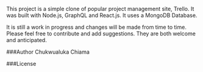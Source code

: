 This project is a simple clone of popular project management site, Trello. It was built with Node.js, GraphQL and React.js. It uses a MongoDB Database.

It is still a work in progress and changes will be made from time to time. Please feel free to contribute and add suggestions. They are both welcome and anticipated.

###Author
Chukwualuka Chiama

###License
